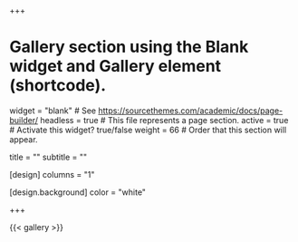 +++
# Gallery section using the Blank widget and Gallery element (shortcode).
widget = "blank"  # See https://sourcethemes.com/academic/docs/page-builder/
headless = true  # This file represents a page section.
active = true  # Activate this widget? true/false
weight = 66  # Order that this section will appear.

title = ""
subtitle = ""

[design]
  columns = "1"

[design.background]
  color = "white"


+++

{{< gallery >}}
